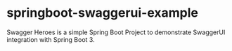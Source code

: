 # springboot-swaggerui-example
Swagger Heroes is a simple Spring Boot Project to demonstrate SwaggerUI integration with Spring Boot 3.
